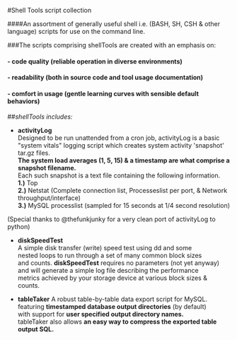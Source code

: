 #Shell Tools script collection

####An assortment of generally useful shell i.e. (BASH, SH, CSH & other language) scripts for use on the command line.

###The scripts comprising shellTools are created with an emphasis on:  
#### - code quality (reliable operation in diverse environments)  
#### - readability (both in source code and tool usage documentation)
#### - comfort in usage (gentle learning curves with sensible default behaviors)  

##_shellTools includes:_
* __activityLog__  
Designed to be run unattended from a cron job, activityLog is a basic  
"system vitals" logging script which creates system activity 'snapshot' tar.gz files.  
**The system load averages (1, 5, 15) & a timestamp are what comprise a snapshot filename.**  
Each such snapshot is a text file containing the following information.  
**1.)** Top  
**2.)** Netstat (Complete connection list, Processeslist per port, & Network throughput/interface)  
**3.)** MySQL processlist (sampled for 15 seconds at 1/4 second resolution)  

(Special thanks to @thefunkjunky for a very clean port of activityLog to python)
  
  
* __diskSpeedTest__  
A simple disk transfer (write) speed test using dd and some  
nested loops to run through a set of many common block sizes  
and counts. __diskSpeedTest__ requires no parameters (not yet anyway)  
and will generate a simple log file describing the performance  
metrics achieved by your storage device at various block sizes & counts.  
  
  
* __tableTaker__
A robust table-by-table data export script for MySQL.  
featuring __timestamped database output directories__ (by default)  
with support for __user specified output directory names.__  
tableTaker also allows __an easy way to compress the exported table output SQL.__
